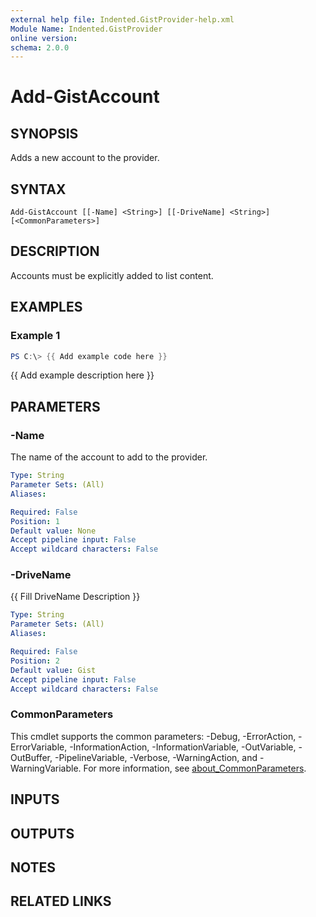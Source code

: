 ```yaml
---
external help file: Indented.GistProvider-help.xml
Module Name: Indented.GistProvider
online version:
schema: 2.0.0
---
```


# Add-GistAccount

## SYNOPSIS
Adds a new account to the provider.

## SYNTAX

```
Add-GistAccount [[-Name] <String>] [[-DriveName] <String>] [<CommonParameters>]
```

## DESCRIPTION
Accounts must be explicitly added to list content.

## EXAMPLES

### Example 1
```powershell
PS C:\> {{ Add example code here }}
```

{{ Add example description here }}

## PARAMETERS

### -Name
The name of the account to add to the provider.

```yaml
Type: String
Parameter Sets: (All)
Aliases:

Required: False
Position: 1
Default value: None
Accept pipeline input: False
Accept wildcard characters: False
```

### -DriveName
{{ Fill DriveName Description }}

```yaml
Type: String
Parameter Sets: (All)
Aliases:

Required: False
Position: 2
Default value: Gist
Accept pipeline input: False
Accept wildcard characters: False
```

### CommonParameters
This cmdlet supports the common parameters: -Debug, -ErrorAction, -ErrorVariable, -InformationAction, -InformationVariable, -OutVariable, -OutBuffer, -PipelineVariable, -Verbose, -WarningAction, and -WarningVariable. For more information, see [about_CommonParameters](http://go.microsoft.com/fwlink/?LinkID=113216).

## INPUTS

## OUTPUTS

## NOTES

## RELATED LINKS
